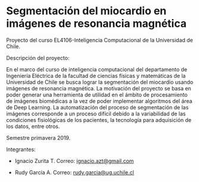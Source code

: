 # Segmentación del miocardio en imágenes de resonancia magnética 
Proyecto del curso EL4106-Inteligencia Computacional de la Universidad de Chile. 

Descripción del proyecto:

En el marco del curso de inteligencia computacional del departamento de Ingeniería Eléctrica de la facultad de ciencias físicas y matemáticas de la Universidad de Chile se busca lograr la segmentación del miocardio usando imágenes de resonancia magnética. La motivación del proyecto se basa en poder generar una herramienta de utilidad en el ámbito de procesamiento de imágenes biomédicas a la vez de poder implementar algoritmos del área de Deep Learning. La automatización del proceso de segmentación de las imágenes corresponde a un proceso difícil debido a la variabilidad de las condiciones fisiológicas de los pacientes, la tecnología para adquisición de los datos, entre otros.



Semestre primavera 2019.

Integrantes:

- Ignacio Zurita T.
  Correo: ignacio.azt@gmail.com
  
- Rudy García A.
  Correo: rudy.garcia@ug.uchile.cl
  

